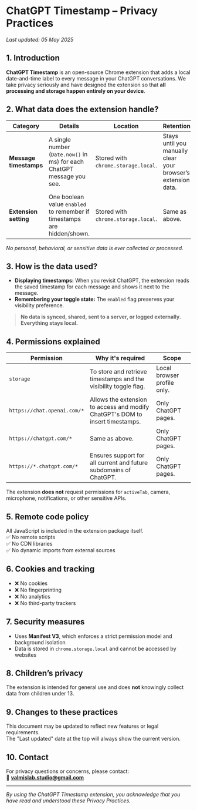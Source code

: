 # ChatGPT Timestamp – Privacy Practices

_Last updated: 05 May 2025_

## 1. Introduction  
**ChatGPT Timestamp** is an open-source Chrome extension that adds a local date-and-time label to every message in your ChatGPT conversations. We take privacy seriously and have designed the extension so that **all processing and storage happen entirely on your device**.

## 2. What data does the extension handle?

| Category              | Details                                                                 | Location                                | Retention                                               |
|-----------------------|-------------------------------------------------------------------------|-----------------------------------------|----------------------------------------------------------|
| **Message timestamps**| A single number (`Date.now()` in ms) for each ChatGPT message you see. | Stored with `chrome.storage.local`.     | Stays until you manually clear your browser’s extension data. |
| **Extension setting** | One boolean value `enabled` to remember if timestamps are hidden/shown.| Stored with `chrome.storage.local`.     | Same as above.                                           |

_No personal, behavioral, or sensitive data is ever collected or processed._

## 3. How is the data used?

- **Displaying timestamps:** When you revisit ChatGPT, the extension reads the saved timestamp for each message and shows it next to the message.
- **Remembering your toggle state:** The `enabled` flag preserves your visibility preference.

> **No data is synced, shared, sent to a server, or logged externally. Everything stays local.**

## 4. Permissions explained

| Permission                           | Why it's required                                                                  | Scope                       |
|-------------------------------------|-------------------------------------------------------------------------------------|-----------------------------|
| `storage`                           | To store and retrieve timestamps and the visibility toggle flag.                   | Local browser profile only. |
| `https://chat.openai.com/*`         | Allows the extension to access and modify ChatGPT's DOM to insert timestamps.      | Only ChatGPT pages.         |
| `https://chatgpt.com/*`             | Same as above.                                                                     | Only ChatGPT pages.         |
| `https://*.chatgpt.com/*`           | Ensures support for all current and future subdomains of ChatGPT.                  | Only ChatGPT pages.         |

The extension **does not** request permissions for `activeTab`, camera, microphone, notifications, or other sensitive APIs.

## 5. Remote code policy

All JavaScript is included in the extension package itself.  
✅ No remote scripts  
✅ No CDN libraries  
✅ No dynamic imports from external sources

## 6. Cookies and tracking

- ❌ No cookies  
- ❌ No fingerprinting  
- ❌ No analytics  
- ❌ No third-party trackers

## 7. Security measures

- Uses **Manifest V3**, which enforces a strict permission model and background isolation  
- Data is stored in `chrome.storage.local` and cannot be accessed by websites  

## 8. Children’s privacy

The extension is intended for general use and does **not** knowingly collect data from children under 13.

## 9. Changes to these practices

This document may be updated to reflect new features or legal requirements.  
The "Last updated" date at the top will always show the current version.  

## 10. Contact

For privacy questions or concerns, please contact:  
📧 **valmislab.studio@gmail.com**

---

_By using the ChatGPT Timestamp extension, you acknowledge that you have read and understood these Privacy Practices._
